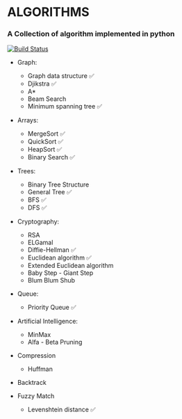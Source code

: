 # ALGORITHMS 

### A Collection of algorithm implemented in python

[![Build Status](https://travis-ci.com/MatteoFormentin/Algorithms.svg?branch=master)](https://travis-ci.com/MatteoFormentin/Algorithms)

* Graph:
  * Graph data structure ✅
  * Djikstra ✅
  * A*
  * Beam Search
  * Minimum spanning tree ✅

* Arrays:
  * MergeSort ✅
  * QuickSort  ✅
  * HeapSort   ✅
  * Binary Search ✅

* Trees:
  * Binary Tree Structure
  * General Tree ✅
  * BFS ✅
  * DFS ✅

* Cryptography:
  * RSA
  * ELGamal
  * Diffie-Hellman ✅
  * Euclidean algorithm ✅
  * Extended Euclidean algorithm
  * Baby Step - Giant Step
  * Blum Blum Shub

* Queue:
  * Priority Queue ✅

* Artificial Intelligence:
  * MinMax
  * Alfa - Beta Pruning

* Compression
  * Huffman

* Backtrack

* Fuzzy Match
  * Levenshtein distance ✅
